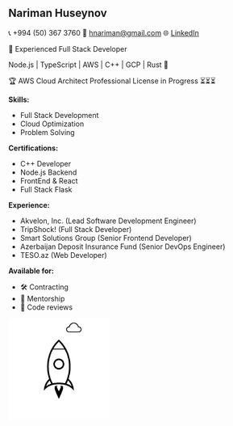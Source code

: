 ## Nariman Huseynov
📞 +994 (50) 367 3760
📧 hnariman@gmail.com 
🌐 [LinkedIn](https://www.linkedin.com/in/narimanh/)  


🚀 Experienced Full Stack Developer 

Node.js | TypeScript | AWS | C++ | GCP | Rust 🦀

🏆 AWS Cloud Architect Professional License in Progress ⏳⏳⏳ 

**Skills:** 
- Full Stack Development
- Cloud Optimization
- Problem Solving  

**Certifications:**  
- C++ Developer
- Node.js Backend
- FrontEnd & React
- Full Stack Flask

**Experience:**  
- Akvelon, Inc. (Lead Software Development Engineer)  
- TripShock! (Full Stack Developer)  
- Smart Solutions Group (Senior Frontend Developer)  
- Azerbaijan Deposit Insurance Fund (Senior DevOps Engineer)  
- TESO.az (Web Developer)  

**Available for:**
- 🛠️ Contracting
- 🤝 Mentorship
- 📝 Code reviews

<!--   ![coding](./giphy.gif) -->
  <!-- ![code](./code.gif)-->
<!-- ![js code](./js.gif) -->
<!-- ![space man on the rocket](./stationaryspaceman.gif) -->
<!-- ![rocket](./rocket.gif) -->

<img
src="https://github.com/hnariman/hnariman/blob/master/rocket.gif"
alt="rocket"
height="200"
width="200"
/>
<!-- <img
src="https://github.com/hnariman/hnariman/blob/master/stationaryspaceman.gif"
alt="happy spaceman"
height="200"
width="266"
/> -->
